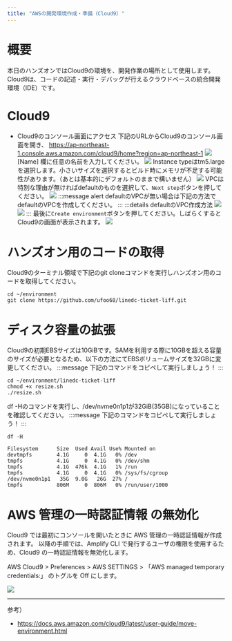 ```yaml
---
title: "AWSの開発環境作成・準備（Cloud9）"
---
```


# 概要

本日のハンズオンではCloud9の環境を、開発作業の場所として使用します。 Cloud9は、コードの記述・実行・デバッグが行えるクラウドベースの統合開発環境（IDE）です。

# Cloud9

- Cloud9のコンソール画面にアクセス
下記のURLからCloud9のコンソール画面を開き、
<https://ap-northeast-1.console.aws.amazon.com/cloud9/home?region=ap-northeast-1>
![](https://storage.googleapis.com/zenn-user-upload/izcu5i5dd1s10ibjr99q1b7tb79q)
[Name] 欄に任意の名前を入力してください。
![](https://amplify-sns.workshop.aws/images/00_prequisites/management-console-cloud9-3.png)
Instance typeはtm5.large を選択します。小さいサイズを選択するとビルド時にメモリが不足する可能性があります。（あとは基本的にデフォルトのままで構いません）
![](https://amplify-sns.workshop.aws/images/00_prequisites/management-console-cloud9-4.png)
VPCは特別な理由が無ければdefaultのものを選択して、`Next step`ボタンを押してください。
![](https://storage.googleapis.com/zenn-user-upload/6cv3qvohhfu9i7zqqzn73mcg5pz5)
:::message alert
defaultのVPCが無い場合は下記の方法でdefaultのVPCを作成してください。
:::
:::details defaultのVPC作成方法
![](https://storage.googleapis.com/zenn-user-upload/85uj5lrqrhip1py18u302a3au71o)
![](https://storage.googleapis.com/zenn-user-upload/kxfm5zg9xamo23esgnomgojz8bct)
:::
最後に`Create environment`ボタンを押してください。しばらくするとCloud9の画面が表示されます。
![](https://storage.googleapis.com/zenn-user-upload/yknfd95ibciruzjffklblcm315lg)

# ハンズオン用のコードの取得

Cloud9のターミナル領域で下記のgit cloneコマンドを実行しハンズオン用のコードを取得してください。

```shell
cd ~/environment
git clone https://github.com/ufoo68/linedc-ticket-liff.git
```

# ディスク容量の拡張

Cloud9の初期EBSサイズは10GiBです。SAMを利用する際に10GBを超える容量のサイズが必要となるため、以下の方法にてEBSボリュームサイズを32GBに変更してください。
:::message
下記のコマンドをコピペして実行しましょう！
:::

```
cd ~/environment/linedc-ticket-liff
chmod +x resize.sh
./resize.sh
```

df -Hのコマンドを実行し、/dev/nvme0n1p1が32GiB(35GB)になっていることを確認してください。
:::message
下記のコマンドをコピペして実行しましょう！
:::

```
df -H
```

```
Filesystem      Size  Used Avail Use% Mounted on
devtmpfs        4.1G     0  4.1G   0% /dev
tmpfs           4.1G     0  4.1G   0% /dev/shm
tmpfs           4.1G  476k  4.1G   1% /run
tmpfs           4.1G     0  4.1G   0% /sys/fs/cgroup
/dev/nvme0n1p1   35G  9.0G   26G  27% /
tmpfs           806M     0  806M   0% /run/user/1000
```

# AWS 管理の一時認証情報 の無効化

Cloud9 では最初にコンソールを開いたときに AWS 管理の一時認証情報が作成されます。 以降の手順では、Amplify CLI で発行するユーザの権限を使用するため、Cloud9 の一時認証情報を無効化します。

AWS Cloud9 > Preferences > AWS SETTINGS > 「AWS managed temporary credentials:」 のトグルを Off にします。

![](https://amplify-sns.workshop.aws/images/00_prequisites/cloud9-tmp-credential-off.png)

----
参考）

- <https://docs.aws.amazon.com/cloud9/latest/user-guide/move-environment.html>
